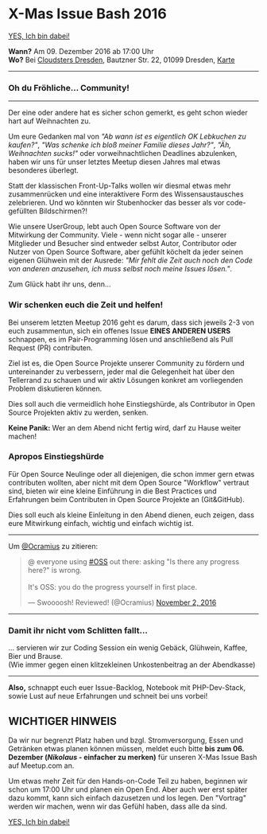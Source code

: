 # X-Mas Issue Bash 2016

<a href="https://www.meetup.com/PHP-USERGROUP-DRESDEN/events/235414439/" title="Jetzt anmelden zum X-Mas Bash 2016" class="btn btn-success pull-right">
	<i class="fa fa-snowflake-o"></i> YES, Ich bin dabei! <i class="fa fa-snowflake-o"></i>
</a>

**Wann?** Am 09. Dezember 2016 ab 17:00 Uhr  
**Wo?** Bei [Cloudsters Dresden](http://dresden.cloudsters.net), Bautzner Str. 22, 01099 Dresden, [<i class="fa fa-map-marker"></i> Karte](https://goo.gl/maps/r4qppH2zbqB2)

<hr class="blockspace">

### Oh du Fröhliche... Community!

<hr class="blockspace">

Der eine oder andere hat es sicher schon gemerkt, es geht schon wieder hart auf Weihnachten zu.

Um eure Gedanken mal von _"Ab wann ist es eigentlich OK Lebkuchen zu kaufen?"_, 
_"Was schenke ich bloß meiner Familie dieses Jahr?"_, _"Äh, Weihnachten sucks!"_ 
oder vorweihnachtlichen Deadlines abzulenken, haben wir uns für unser letztes Meetup diesen Jahres mal etwas besonderes überlegt.

Statt der klassischen Front-Up-Talks wollen wir diesmal etwas mehr zusammenrücken und eine interaktivere
Form des Wissensaustausches zelebrieren. Und wo könnten wir Stubenhocker das besser als vor code-gefüllten Bildschirmen?!

Wie unsere UserGroup, lebt auch Open Source Software von der Mitwirkung der Community. 
Viele - wenn nicht sogar alle - unserer Mitglieder und Besucher sind entweder selbst Autor, Contributor oder Nutzer von Open Source Software,
aber gefühlt köchelt da jeder seinen eigenen Glühwein mit der Ausrede: _"Mir fehlt die Zeit auch noch den Code von anderen anzusehen, ich muss selbst noch meine Issues lösen."_.
 
Zum Glück habt ihr uns, denn...
 
### Wir schenken euch die Zeit und helfen!
 
Bei unserem letzten Meetup 2016 geht es darum, dass sich jeweils 2-3 von euch zusammentun, sich ein offenes Issue **EINES ANDEREN USERS** schnappen, es im Pair-Programming lösen und anschließend als Pull Request (PR) contributen.

Ziel ist es, die Open Source Projekte unserer Community zu fördern und untereinander zu verbessern, jeder mal die Gelegenheit hat über den Tellerrand zu schauen und wir aktiv Lösungen konkret am vorliegenden Problem diskutieren können.

Dies soll auch die vermeidlich hohe Einstiegshürde, als Contributor in Open Source Projekten aktiv zu werden, senken.

**Keine Panik:** Wer an dem Abend nicht fertig wird, darf zu Hause weiter machen! <i class="twa twa-lg twa-grimacing"></i>

### Apropos Einstiegshürde

Für Open Source Neulinge oder all diejenigen, die schon immer gern etwas contributen wollten, aber nicht mit dem Open Source "Workflow" vertraut sind, 
bieten wir eine kleine Einführung in die Best Practices und Erfahrungen beim Contributen in Open Source Projekte an (Git&GitHub). 

Dies soll euch als kleine Einleitung in den Abend dienen, euch zeigen, dass eure Mitwirkung einfach, wichtig und einfach wichtig ist.
  
<hr class="blockquote">
  
Um [@Ocramius](https://twitter.com/Ocramius) zu zitieren:

<blockquote class="twitter-tweet" data-partner="tweetdeck"><p lang="en" dir="ltr">@ everyone using <a href="https://twitter.com/hashtag/OSS?src=hash">#OSS</a> out there: asking &quot;Is there any progress here?&quot; is wrong.<br><br>It&#39;s OSS: you do the progress yourself in first place.</p>&mdash; Swoooosh! Reviewed! (@Ocramius) <a href="https://twitter.com/Ocramius/status/793758118022905856">November 2, 2016</a></blockquote>
<script async src="//platform.twitter.com/widgets.js" charset="utf-8"></script>

<hr class="blockquote">

### Damit ihr nicht vom Schlitten fallt...

... servieren wir zur Coding Session ein wenig Gebäck, Glühwein, Kaffee, Bier und Brause.  
(Wie immer gegen einen klitzekleinen Unkostenbeitrag an der Abendkasse)

<hr class="blockquote">

**Also,** schnappt euch euer Issue-Backlog, Notebook mit PHP-Dev-Stack, sowie Lust auf neue Erfahrungen und schneit bei uns vorbei!  

## WICHTIGER HINWEIS

Da wir nur begrenzt Platz haben und bzgl. Stromversorgung, Essen und Getränken etwas planen können müssen, 
meldet euch bitte **bis zum 06. Dezember (_Nikolaus_ - einfacher zu merken)** für unseren X-Mas Issue Bash auf Meetup.com an.

Um etwas mehr Zeit für den Hands-on-Code Teil zu haben, beginnen wir schon um 17:00 Uhr und planen ein Open End. 
Aber auch wer erst später dazu kommt, kann sich einfach dazusetzen und los legen. Den "Vortrag" werden wir machen, 
wenn wir das Gefühl haben, dass alle da sind.

<div class="row blockspace">
	<div class="hidden-xs hidden-sm col-md-3 col-lg-3"></div>
	<div class="col-xs-12 col-sm-12 col-md-6 col-lg-6">
		<a href="https://www.meetup.com/PHP-USERGROUP-DRESDEN/events/235414439/" title="Jetzt anmelden zum X-Mas Bash 2016" class="btn btn-lg btn-success btn-block">
			<i class="fa fa-snowflake-o"></i> YES, Ich bin dabei! <i class="fa fa-snowflake-o"></i>
		</a>
	</div>
	<div class="hidden-xs hidden-sm col-md-3 col-lg-3"></div>
</div>
